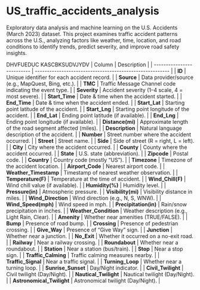 # US_traffic_accidents_analysis
Exploratory data analysis and machine learning on the U.S. Accidents (March 2023) dataset. This project examines traffic accident patterns across the U.S., analyzing factors like weather, time, location, and road conditions to identify trends, predict severity, and improve road safety insights.

DHVFUEDUC KASCBKSUDVJYDV
| Column                     | Description                                              |
| -------------------------- | -------------------------------------------------------- |
| **ID**                     | Unique identifier for each accident record.              |
| **Source**                 | Data provider/source (e.g., MapQuest, Bing, etc.).       |
| **TMC**                    | Traffic Message Channel code indicating the event type.  |
| **Severity**               | Accident severity (1–4 scale, 4 = most severe).          |
| **Start\_Time**            | Date & time when the accident started.                   |
| **End\_Time**              | Date & time when the accident ended.                     |
| **Start\_Lat**             | Starting point latitude of the accident.                 |
| **Start\_Lng**             | Starting point longitude of the accident.                |
| **End\_Lat**               | Ending point latitude (if available).                    |
| **End\_Lng**               | Ending point longitude (if available).                   |
| **Distance(mi)**           | Approximate length of the road segment affected (miles). |
| **Description**            | Natural language description of the accident.            |
| **Number**                 | Street number where the accident occurred.               |
| **Street**                 | Street name.                                             |
| **Side**                   | Side of street (R = right, L = left).                    |
| **City**                   | City where the accident occurred.                        |
| **County**                 | County where the accident occurred.                      |
| **State**                  | U.S. state (abbreviation).                               |
| **Zipcode**                | Postal code.                                             |
| **Country**                | Country code (mostly “US”).                              |
| **Timezone**               | Timezone of the accident location.                       |
| **Airport\_Code**          | Nearest airport code.                                    |
| **Weather\_Timestamp**     | Timestamp of nearest weather observation.                |
| **Temperature(F)**         | Temperature at the time of accident.                     |
| **Wind\_Chill(F)**         | Wind chill value (if available).                         |
| **Humidity(%)**            | Humidity level.                                          |
| **Pressure(in)**           | Atmospheric pressure.                                    |
| **Visibility(mi)**         | Visibility distance in miles.                            |
| **Wind\_Direction**        | Wind direction (e.g., N, S, WNW).                        |
| **Wind\_Speed(mph)**       | Wind speed in mph.                                       |
| **Precipitation(in)**      | Rain/snow precipitation in inches.                       |
| **Weather\_Condition**     | Weather description (e.g., Light Rain, Clear).           |
| **Amenity**                | Whether near amenities (TRUE/FALSE).                     |
| **Bump**                   | Presence of road bump.                                   |
| **Crossing**               | Presence of pedestrian crossing.                         |
| **Give\_Way**              | Presence of “Give Way” sign.                             |
| **Junction**               | Whether near a junction.                                 |
| **No\_Exit**               | Whether it occurred on a no-exit road.                   |
| **Railway**                | Near a railway crossing.                                 |
| **Roundabout**             | Whether near a roundabout.                               |
| **Station**                | Near a station (bus/train).                              |
| **Stop**                   | Near a stop sign.                                        |
| **Traffic\_Calming**       | Traffic calming measures nearby.                         |
| **Traffic\_Signal**        | Near a traffic signal.                                   |
| **Turning\_Loop**          | Whether near a turning loop.                             |
| **Sunrise\_Sunset**        | Day/Night indicator.                                     |
| **Civil\_Twilight**        | Civil twilight (Day/Night).                              |
| **Nautical\_Twilight**     | Nautical twilight (Day/Night).                           |
| **Astronomical\_Twilight** | Astronomical twilight (Day/Night).                       |
